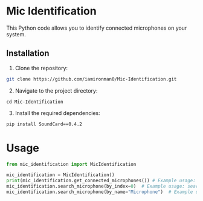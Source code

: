 # Mic Identification

This Python code allows you to identify connected microphones on your system.

## Installation

1. Clone the repository:

```bash
git clone https://github.com/iamironman0/Mic-Identification.git
```
2. Navigate to the project directory:

```
cd Mic-Identification
```

3. Install the required dependencies:
```
pip install SoundCard==0.4.2
```
# Usage

```python
from mic_identification import MicIdentification

mic_identification = MicIdentification()
print(mic_identification.get_connected_microphones()) # Example usage: get list of all connected microphones
mic_identification.search_microphone(by_index=0)  # Example usage: searching by index
mic_identification.search_microphone(by_name="Microphone")  # Example usage: searching by name
```
